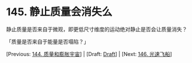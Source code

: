 # 145. 静止质量会消失么

静止质量是否来自于微观，即更低尺寸维度的运动绝对静止是否会让质量消失？

「质量是否来自于能量是否塌陷？」

[Previous: [144. 质量和膨胀宇宙](144.md)] | [Draft: [Draft](../Draft.md)] | [Next: [146. 光速飞船](146.md)]